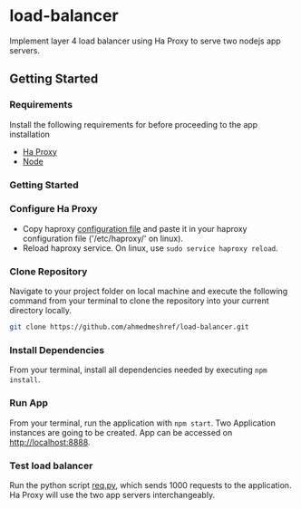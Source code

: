 # load-balancer
Implement layer 4 load balancer using Ha Proxy to serve two nodejs app servers.

## Getting Started 

### Requirements 

Install the following requirements for before proceeding to the app installation
- [Ha Proxy](https://access.redhat.com/documentation/en-us/red_hat_enterprise_linux/7/html/load_balancer_administration/install_haproxy_example1) 
- [Node](https://nodejs.org/en/download/)

### Getting Started

### Configure Ha Proxy 

- Copy haproxy [configuration file](https://github.com/ahmedmeshref/layer4-load-balancer/blob/main/haproxy.cfg) and paste it in your haproxy configuration file ('/etc/haproxy/' on linux). 
- Reload haproxy service. On linux, use ```sudo service haproxy reload```.

### Clone Repository

Navigate to your project folder on local machine and execute the following command from your terminal to clone the repository into your current directory locally.

```bash
git clone https://github.com/ahmedmeshref/load-balancer.git
```

### Install Dependencies

From your terminal, install all dependencies needed by executing ```npm install```.

### Run App 

From your terminal, run the application with ```npm start```. Two Application instances are going to be created. App can be accessed on [http://localhost:8888](http://localhost:8888).

### Test load balancer 

Run the python script [req.py]("https://github.com/ahmedmeshref/layer4-load-balancer/blob/main/req.py"), which sends 1000 requests to the application. Ha Proxy will use the two app servers interchangeably.

